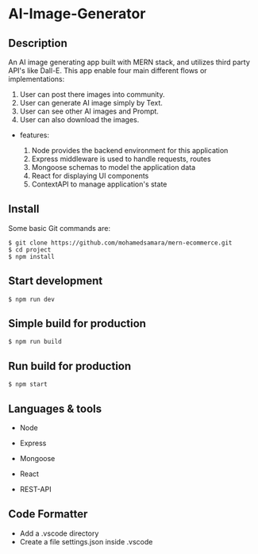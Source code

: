 
# AI-Image-Generator

## Description
An AI image generating app built with MERN stack, and utilizes third party API's like Dall-E. This app enable four main different flows or implementations:

1. User can post there images into community.
2. User can generate AI image simply by Text. 
3. User can see other AI images and Prompt.
4. User can also download the images.

* features:

    1. Node provides the backend environment for this application
    2. Express middleware is used to handle requests, routes
    3. Mongoose schemas to model the application data
    4. React for displaying UI components
    5. ContextAPI to manage application's state

## Install

Some basic Git commands are:

    $ git clone https://github.com/mohamedsamara/mern-ecommerce.git
    $ cd project
    $ npm install

## Start development
    $ npm run dev

## Simple build for production
    $ npm run build

## Run build for production
    $ npm start

## Languages & tools
* Node

* Express

* Mongoose

* React

* REST-API 

## Code Formatter
* Add a .vscode directory
* Create a file settings.json inside .vscode
